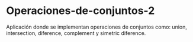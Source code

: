 # Operaciones-de-conjuntos-2
Aplicación donde se implementan operaciones de conjuntos como: union, intersection, diference, complement y simetric diference.